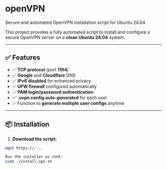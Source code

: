 # openVPN
Secure and automated OpenVPN installation script for Ubuntu 24.04

This project provides a fully automated script to install and configure a secure OpenVPN server on a **clean Ubuntu 24.04** system.

---

## ✅ Features

- ✅ **TCP protocol** (port **1194**)
- ✅ **Google** and **Cloudflare** DNS
- ✅ **IPv6 disabled** for enhanced privacy
- ✅ **UFW firewall** configured automatically
- ✅ **PAM login/password authentication**
- ✅ **.ovpn config auto-generated** for each user
- ✅ Function to **generate multiple user configs** anytime

---

## 📦 Installation

1. **Download the script:**

```bash
wget https://...

Run the installer as root:
sudo ./install.vpn.sh
